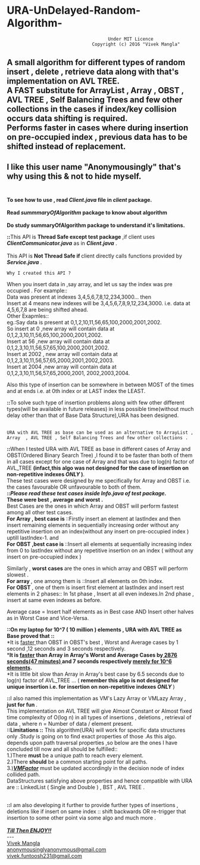 # URA-UnDelayed-Random-Algorithm-
                                          Under MIT Licence
                                    Copyright (c) 2016 "Vivek Mangla"
A small algorithm for different types of random insert , delete , retrieve data along with that's implementation on AVL TREE.<br>
A FAST substitute for ArrayList , Array  , OBST , AVL TREE , Self Balancing Trees and few other collections in the cases if index/key collision occurs data shifting is required.<br>
Performs faster  in cases where during insertion on pre-occupied index , previous data has to be shifted instead of replacement.<br>
-----------------
<b>I like this user name "Anonymousingly" that's why using this & not to hide myself.</b><br><br>
-----------------
<b>To see how to use , read <i>Client.java</i> file in <i>client</i> package.</b><br><br>
<b>Read <i>summmaryOfAlgorithm</i> package to know about algorithm</b><br><br>
<b>Do study summaryOfAlgorithm package to understand it's limitations.</b><br>

<b>::</b>This API is <b>Thread Safe except test package </b>,if client uses <b><i>ClientCommunicator.java</i></b> as in <b><i>Client.java</i></b> .<br><br>
This API is <b>Not Thread Safe if </b>client directly calls functions provided by <b><i>Service.java</i></b> .


    Why I created this API ?
When you insert data in ,say array, and let us say the index was pre occupied .
For example::<br>
Data was present at indexes 3,4,5,6,7,8,12,234,3000... then <br>
Insert at 4 means new indexes will be 3,4,5,6,7,8,9,12,234,3000. i.e. data at 4,5,6,7,8 are being shifted ahead.<br>
Other Exapmles::<br>
eg.:Say data is present at 0,1,2,10,11,56,65,100,2000,2001,2002.<br>
So insert at   0 ,new array will contain data at 0,1,2,3,10,11,56,65,100,2000,2001,2002.<br>
Insert at 56 ,new array will contain data at 0,1,2,3,10,11,56,57,65,100,2000,2001,2002.<br>
Insert at 2002 , new array will contain data at 0,1,2,3,10,11,56,57,65,2000,2001,2002,2003.<br>
Insert at 2004 ,new array will contain data at 0,1,2,3,10,11,56,57,65,2000,2001, 2002,2003,2004.<br>

Also  this type of insertion can  be somewhere in between MOST of the times  and at ends i.e. at 0th index or at LAST index the LEAST.<br>

<b>::</b>To solve such type of insertion problems along with few other different types(will be available in future releases) in less possible time(without much delay other than that of Base Data Structure),URA has been designed.<br><br>

    URA with AVL TREE as base can be used as an alternative to ArrayList , Array  , AVL TREE , Self Balancing Trees and few other collections .

<b>::</b>When I tested URA with AVL TREE as base in different cases of Array and OBST(Ordered Binary Search Tree) ,I found it to be faster than both of them in all cases except for one case of Array and that was due to log(n) factor of AVL_TREE <b>(infact,this algo was not designed for the case of insertion on non-repetitive indexes <i> ONLY </i>)</b>.<br>
These test cases were designed by me specifically for Array and OBST i.e. the cases favourable OR unfavourable to both of them.<br>
<b>::</b><b><i>Please read these test cases inside Info.java of test package.</i></b><br>
<b> These were best , average and worst .</b><br>
Best Cases are the ones in which Array and OBST will perform fastest among all other test cases.<br>
<b> For Array , best case is </b>::Firstly insert an element at lastIndex and then insert remaining elements in sequentially increasing order without any repetitive insertion on an index(without any insert on pre-occupied index ) uptill lastIndex-1.  and<br>
<b> For OBST ,best case is </b>::Insert all elements at sequentially increasing index from 0 to lastIndex without any repetitive insertion on an index ( without any insert on pre-occupied index ) <br>

Similarly , <b> worst cases </b> are the ones in which array and OBST will perform slowest .<br>
<b>For array </b>, one among them is ::Insert all elements on 0th index.<br>
<b>For OBST </b> , one of them is insert first element at lastIndex and insert rest elements in 2 phases:: In 1st phase , Insert at all even indexes.In 2nd phase , insert at same even indexes as before.<br>

Average case = Insert half elements as in Best case AND Insert other halves as in Worst Case and Vice-Versa.<br>

<b>::</b><b>On my laptop for 10^7 ( 10 million ) elements , URA with AVL TREE as Base proved that ::</b><br>
*It is <u>faster </u>than OBST in OBST's best , Worst and Average cases by 1 second ,12 seconds and 3 seconds respectively.<br>
*<b>It is <u>faster</u> than Array in Array's Worst and Average Cases by<u> 2876  seconds(47 minutes) </u> and 7 seconds respectively <u>merely for 10^6 elements</u>.</b><br>
*It is little bit slow than Array in Array's best case by 6.5 seconds due to log(n) factor of AVL_TREE ... ( <b> remember this algo is not designed for unique insertion i.e. for insertion on non-repetitive indexes <i> ONLY </i> </b> )<br>

<b>::</b>I also named this implementation as VM's Lazy Array or VMLazy Array ,<b> just for fun </b> .<br>
This implementation on AVL TREE will give Almost Constant or Almost fixed time complexity of O(log n) in all types of insertions , deletions , retrieval of data , where n = Number of data / element present.
<br>
<b>::</b><b>Limitations ::</b>
This algorithm(URA) will work for specific data structures only .Study is going on to find exact properties of those .As this algo. depends upon path traversal properties ,so below are the ones I have concluded till now and all should be fulfilled::<br>
1.)There <b>must</b> be a unique path to reach every element.<br>
2.)There <b>should</b> be a common starting point for all paths.<br>
3.)<b><i><u>VMFactor</u></i></b> must be updated accordingly in the decision node of index collided path.<br>
DataStructures satisfying above properties and hence compatible with URA are :: LinkedList ( Single and Double ) , BST , AVL TREE .<br><br>

<b>::</b>I am also developing it further to provide further types of insertions , deletions like if insert on same index :: shift backwards OR re-trigger that insertion to some other point via some algo and much more .<br>
<br>
<b><i><u> Till Then ENJOY!! </u></i></b>
<br>---<br>
<u>Vivek Mangla</u><br> 
<u>anonymousinglyanonymous@gmail.com</u><br>
<u>vivek.funtoosh231@gmail.com</u>
